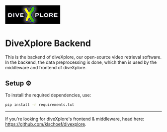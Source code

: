 # ![Logo of diveXplore.](/assets/diveXplore.png) 
# DiveXplore Backend

This is the backend of diveXplore, our open-source video retrieval software. In the backend, the data preprocessing is done, which then is used by the middleware and frontend of diveXplore.

## Setup ⚙️
To install the required dependencies, use:
```bash
pip install -r requirements.txt
```
---
If you're looking for diveXplore's frontend & middleware, head here: https://github.com/klschoef/divexplore.
